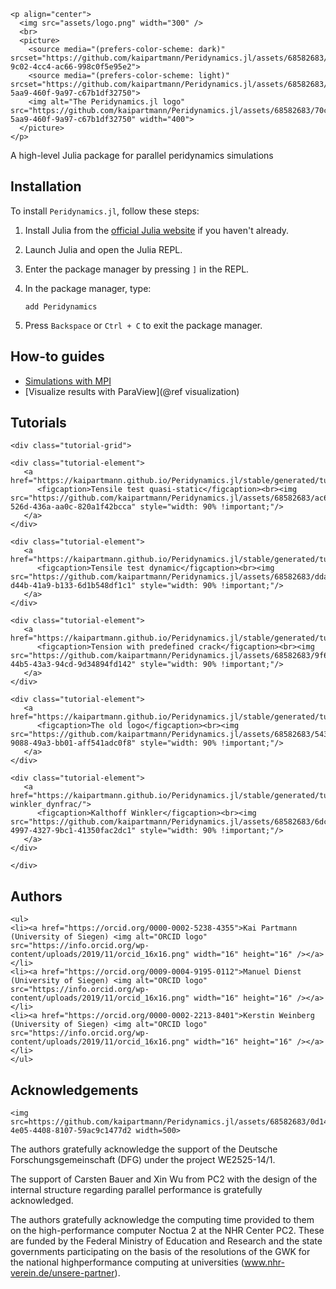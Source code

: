 ```@raw html
<p align="center">
  <img src="assets/logo.png" width="300" />
  <br>
  <picture>
    <source media="(prefers-color-scheme: dark)" srcset="https://github.com/kaipartmann/Peridynamics.jl/assets/68582683/817c7bd4-9c02-4cc4-ac66-998c0f5e95e2">
    <source media="(prefers-color-scheme: light)" srcset="https://github.com/kaipartmann/Peridynamics.jl/assets/68582683/70c24007-5aa9-460f-9a97-c67b1df32750">
    <img alt="The Peridynamics.jl logo" src="https://github.com/kaipartmann/Peridynamics.jl/assets/68582683/70c24007-5aa9-460f-9a97-c67b1df32750" width="400">
  </picture>
</p>
```

A high-level Julia package for parallel peridynamics simulations

## Installation

To install `Peridynamics.jl`, follow these steps:

1. Install Julia from the [official Julia website](https://julialang.org/) if you haven't already.

2. Launch Julia and open the Julia REPL.

3. Enter the package manager by pressing `]` in the REPL.

4. In the package manager, type:
   ```
   add Peridynamics
   ```

5. Press `Backspace` or `Ctrl + C` to exit the package manager.

## How-to guides
- [Simulations with MPI](@ref)
- [Visualize results with ParaView](@ref visualization)

## Tutorials

```@raw html
<div class="tutorial-grid">
```

```@raw html
<div class="tutorial-element">
   <a href="https://kaipartmann.github.io/Peridynamics.jl/stable/generated/tutorial_tension_static/">
      <figcaption>Tensile test quasi-static</figcaption><br><img src="https://github.com/kaipartmann/Peridynamics.jl/assets/68582683/ac69d8aa-526d-436a-aa0c-820a1f42bcca" style="width: 90% !important;"/>
   </a>
</div>
```

```@raw html
<div class="tutorial-element">
   <a href="https://kaipartmann.github.io/Peridynamics.jl/stable/generated/tutorial_tension_dynfrac/">
      <figcaption>Tensile test dynamic</figcaption><br><img src="https://github.com/kaipartmann/Peridynamics.jl/assets/68582683/dda2b7b3-d44b-41a9-b133-6d1b548df1c1" style="width: 90% !important;"/>
   </a>
</div>
```


```@raw html
<div class="tutorial-element">
   <a href="https://kaipartmann.github.io/Peridynamics.jl/stable/generated/tutorial_tension_precrack/">
      <figcaption>Tension with predefined crack</figcaption><br><img src="https://github.com/kaipartmann/Peridynamics.jl/assets/68582683/9f627d2d-44b5-43a3-94cd-9d34894fd142" style="width: 90% !important;"/>
   </a>
</div>
```

```@raw html
<div class="tutorial-element">
   <a href="https://kaipartmann.github.io/Peridynamics.jl/stable/generated/tutorial_logo/">
      <figcaption>The old logo</figcaption><br><img src="https://github.com/kaipartmann/Peridynamics.jl/assets/68582683/5439e112-9088-49a3-bb01-aff541adc0f8" style="width: 90% !important;"/>
   </a>
</div>
```

```@raw html
<div class="tutorial-element">
   <a href="https://kaipartmann.github.io/Peridynamics.jl/stable/generated/tutorial_kalthoff-winkler_dynfrac/">
      <figcaption>Kalthoff Winkler</figcaption><br><img src="https://github.com/kaipartmann/Peridynamics.jl/assets/68582683/6dc362ef-4997-4327-9bc1-41350fac2dc1" style="width: 90% !important;"/>
   </a>
</div>
```

```@raw html
</div>
```


## Authors

```@raw html
<ul>
<li><a href="https://orcid.org/0000-0002-5238-4355">Kai Partmann (University of Siegen) <img alt="ORCID logo" src="https://info.orcid.org/wp-content/uploads/2019/11/orcid_16x16.png" width="16" height="16" /></a></li>
<li><a href="https://orcid.org/0009-0004-9195-0112">Manuel Dienst (University of Siegen) <img alt="ORCID logo" src="https://info.orcid.org/wp-content/uploads/2019/11/orcid_16x16.png" width="16" height="16" /></a></li>
<li><a href="https://orcid.org/0000-0002-2213-8401">Kerstin Weinberg (University of Siegen) <img alt="ORCID logo" src="https://info.orcid.org/wp-content/uploads/2019/11/orcid_16x16.png" width="16" height="16" /></a></li>
</ul>
```

## Acknowledgements
```@raw html
<img src=https://github.com/kaipartmann/Peridynamics.jl/assets/68582683/0d14a65b-4e05-4408-8107-59ac9c1477d2 width=500>
```
The authors gratefully acknowledge the support of the Deutsche Forschungsgemeinschaft (DFG) under the project WE2525-14/1.

The support of Carsten Bauer and Xin Wu from PC2 with the design of the internal structure regarding parallel performance is gratefully acknowledged.

The authors gratefully acknowledge the computing time provided to them on the high-performance computer Noctua 2 at the NHR Center PC2. These are funded by the Federal Ministry of Education and Research and the state governments participating on the basis of the resolutions of the GWK for the national highperformance computing at universities (www.nhr-verein.de/unsere-partner).
